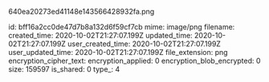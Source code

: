 640ea20273ed41148e143566428932fa.png

id: bff16a2cc0de47d7b8a132d6f59cf7cb
mime: image/png
filename: 
created_time: 2020-10-02T21:27:07.199Z
updated_time: 2020-10-02T21:27:07.199Z
user_created_time: 2020-10-02T21:27:07.199Z
user_updated_time: 2020-10-02T21:27:07.199Z
file_extension: png
encryption_cipher_text: 
encryption_applied: 0
encryption_blob_encrypted: 0
size: 159597
is_shared: 0
type_: 4